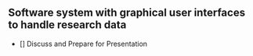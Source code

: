 ## Software system with graphical user interfaces to handle research data

- [] Discuss and Prepare for Presentation
